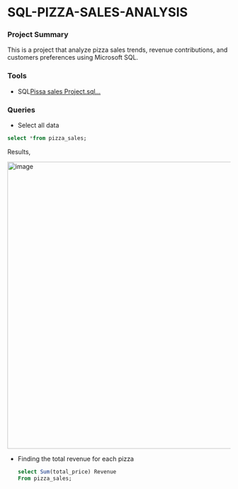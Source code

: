 # SQL-PIZZA-SALES-ANALYSIS

### Project Summary
This is a project that analyze pizza sales trends, revenue contributions, and customers preferences using Microsoft SQL.

### Tools
- SQL[Pissa sales Project.sql…]()

### Queries
- Select all data
```SQL
select *from pizza_sales;
```
Results,

<img width="647" alt="image" src="https://github.com/user-attachments/assets/3f88cba3-1116-406d-bd90-948b38e0f91f">

- Finding the total revenue for each pizza
  ``` SQL
  select Sum(total_price) Revenue
  From pizza_sales;
```










